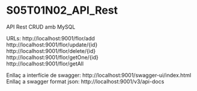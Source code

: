 # S05T01N02_API_Rest

API Rest CRUD amb MySQL


URLs:
http://localhost:9001/flor/add<br>
http://localhost:9001/flor/update/{id}<br>
http://localhost:9001/flor/delete/{id}<br>
http://localhost:9001/flor/getOne/{id}<br>
http://localhost:9001/flor/getAll<br>


Enllaç a interfície de swagger: http://localhost:9001/swagger-ui/index.html<br>
Enllaç a swagger format json: http://localhost:9001/v3/api-docs
